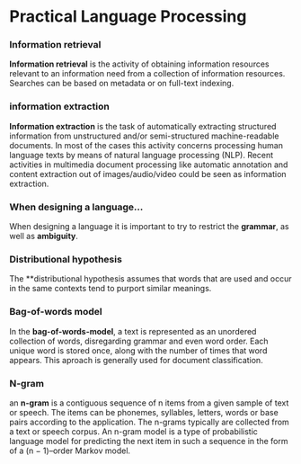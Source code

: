 # Practical Language Processing

### Information retrieval
**Information retrieval** is the activity of obtaining information resources relevant to an information need from a collection of information resources. Searches can be based on metadata or on full-text indexing.

### information extraction
**Information extraction** is the task of automatically extracting structured information from unstructured and/or semi-structured machine-readable documents. In most of the cases this activity concerns processing human language texts by means of natural language processing (NLP). Recent activities in multimedia document processing like automatic annotation and content extraction out of images/audio/video could be seen as information extraction.

### When designing a language...
When designing a language it is important to try to restrict the **grammar**, as well as **ambiguity**.

### Distributional hypothesis
The **distributional hypothesis assumes that words that are used and occur in the same contexts tend to purport similar meanings.

### Bag-of-words model
In the **bag-of-words-model**, a text is represented as an unordered collection of words, disregarding grammar and even word order. Each unique word is stored once, along with the number of times that word appears. This aproach is generally used for document classification.

### N-gram
an **n-gram** is a contiguous sequence of n items from a given sample of text or speech. The items can be phonemes, syllables, letters, words or base pairs according to the application. The n-grams typically are collected from a text or speech corpus. An n-gram model is a type of probabilistic language model for predicting the next item in such a sequence in the form of a (n − 1)–order Markov model.